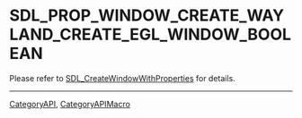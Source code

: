 # SDL_PROP_WINDOW_CREATE_WAYLAND_CREATE_EGL_WINDOW_BOOLEAN

Please refer to [SDL_CreateWindowWithProperties](SDL_CreateWindowWithProperties) for details.

----
[CategoryAPI](CategoryAPI), [CategoryAPIMacro](CategoryAPIMacro)

